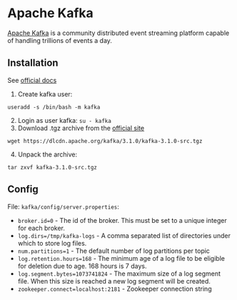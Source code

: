# Apache Kafka

[Apache Kafka](https://kafka.apache.org/) is a community distributed event streaming platform capable of handling trillions of events a day.

## Installation

See [official docs](https://kafka.apache.org/quickstart)

1. Create kafka user:
  ```
  useradd -s /bin/bash -m kafka
  ```
2. Login as user kafka: `su - kafka`
3. Download .tgz archive from the [official site](https://kafka.apache.org/downloads)
  ```
  wget https://dlcdn.apache.org/kafka/3.1.0/kafka-3.1.0-src.tgz
  ```
4. Unpack the archive:
  ```
  tar zxvf kafka-3.1.0-src.tgz
  ```

## Config

File: `kafka/config/server.properties`:

- `broker.id=0` - The id of the broker. This must be set to a unique integer for each broker.
- `log.dirs=/tmp/kafka-logs` - A comma separated list of directories under which to store log files.
- `num.partitions=1` - The default number of log partitions per topic
- `log.retention.hours=168` -  The minimum age of a log file to be eligible for deletion due to age. 168 hours is 7 days.
- `log.segment.bytes=1073741824` -  The maximum size of a log segment file. When this size is reached a new log segment will be created.
- `zookeeper.connect=localhost:2181` - Zookeeper connection string
